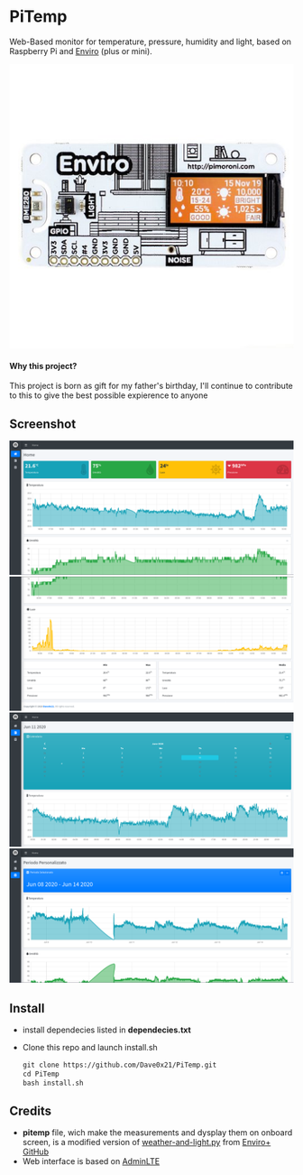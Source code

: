 # PiTemp
Web-Based monitor for temperature, pressure, humidity and light, based on Raspberry Pi and [Enviro](https://learn.pimoroni.com/tutorial/sandyj/getting-started-with-enviro-plus) (plus or mini).

![Enviro Mini](https://raw.githubusercontent.com/Dave0x21/PiTemp/master/Enviro-mini-pHAT.jpg)

#### Why this project?
This project is born as gift for my father's birthday, I'll continue to contribute to this to give the best possible expierence to anyone 

## Screenshot
![Home1](https://raw.githubusercontent.com/Dave0x21/PiTemp/master/screenshot/screenshot1.png)
![Home2](https://raw.githubusercontent.com/Dave0x21/PiTemp/master/screenshot/screenshot2.png)
![DayView](https://raw.githubusercontent.com/Dave0x21/PiTemp/master/screenshot/screenshot3.png)
![CustomView](https://raw.githubusercontent.com/Dave0x21/PiTemp/master/screenshot/screenshot4.png)

## Install
* install dependecies listed in **dependecies.txt**
* Clone this repo and launch install.sh

  ```
  git clone https://github.com/Dave0x21/PiTemp.git
  cd PiTemp
  bash install.sh
  ```

## Credits
* **pitemp** file, wich make the measurements and dysplay them on onboard screen, is a modified version of [weather-and-light.py](https://github.com/pimoroni/enviroplus-python/blob/master/examples/weather-and-light.py) from [Enviro+ GitHub](https://github.com/pimoroni/enviroplus-python)
* Web interface is based on [AdminLTE](https://adminlte.io/)
